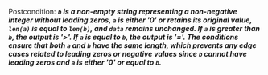 Postcondition: ***`b` is a non-empty string representing a non-negative integer without leading zeros, `a` is either '0' or retains its original value, `len(a)` is equal to `len(b)`, and `data` remains unchanged. If `a` is greater than `b`, the output is '>'. If `a` is equal to `b`, the output is '='. The conditions ensure that both `a` and `b` have the same length, which prevents any edge cases related to leading zeros or negative values since `b` cannot have leading zeros and `a` is either '0' or equal to `b`.***